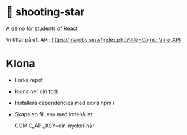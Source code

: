 # 🌠 shooting-star

A demo for students of React

Vi tittar på ett API: https://mardby.se/w/index.php?title=Comic_Vine_API

# Klona

-  Forka repot
-  Klona ner din fork
-  Installera dependencies med exvis npm i
-  Skapa en fil .env med innehållet

   COMIC_API_KEY=din-nyckel-här
